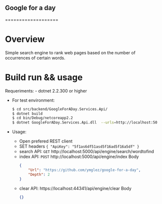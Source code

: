## Google for a day
===================
# Overview
Simple search engine to rank web pages based on the number of occurrences of certain words.

# Build run && usage
Requeriments:
    - dotnet 2.2.300 or higher

- For test environment:
    ```sh
    $ cd src/backend/GoogleForADay.Services.Api/
    $ dotnet build
    $ cd bin/Debug/netcoreapp2.2
    $ dotnet GoogleForADay.Services.Api.dll  --urls=http://localhost:5000/
    ```
	
- Usage:
    - Open prefered REST client
     - SET headers ```{ "ApiKey": "5f1as6df51asd5f16ad5f16a5df" }```
    - search API: `GET` http://localhost:5000/api/engine/search/wordtofind
    - index API: `POST` http://localhost:5000/api/engine/index
       Body
        ```json
        {
        	"Url": "https://github.com/ymglez/google-for-a-day",
        	"Depth": 2
        }
        ```
    - clear API: https://localhost:44341/api/engine/clear
        Body
         ```json
        {}
        ```
	

